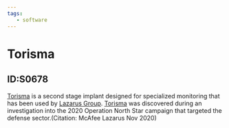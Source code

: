 ```yaml
---
tags:
   - software
---
```

# Torisma
## ID:S0678
[Torisma](/mitre/software/S0678) is a second stage implant designed for specialized monitoring that has been used by [Lazarus Group](/mitre/groups/G0032). [Torisma](/mitre/software/S0678) was discovered during an investigation into the 2020 Operation North Star campaign that targeted the defense sector.(Citation: McAfee Lazarus Nov 2020)
